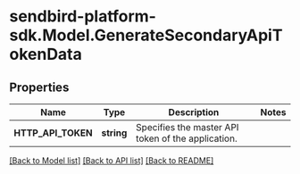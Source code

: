 
# sendbird-platform-sdk.Model.GenerateSecondaryApiTokenData

## Properties

Name | Type | Description | Notes
------------ | ------------- | ------------- | -------------
**HTTP_API_TOKEN** | **string** | Specifies the master API token of the application. | 

[[Back to Model list]](../README.md#documentation-for-models)
[[Back to API list]](../README.md#documentation-for-api-endpoints)
[[Back to README]](../README.md)

